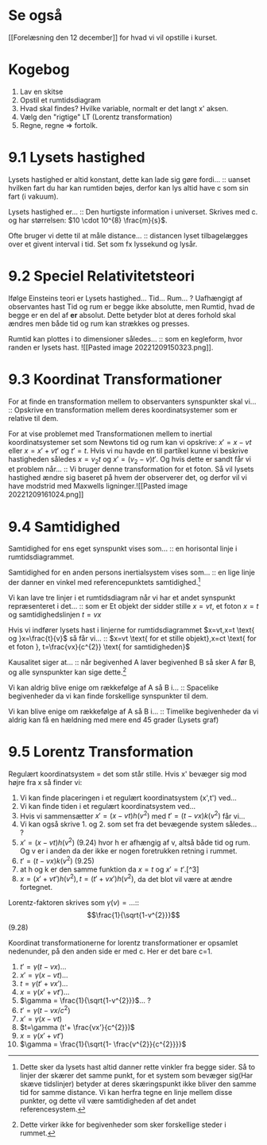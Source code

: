 # Se også
[[Forelæsning den 12 december]] for hvad vi vil opstille i kurset.

# Kogebog
1. Lav en skitse
2. Opstil et rumtidsdiagram
3. Hvad skal findes? Hvilke variable, normalt er det langt x' aksen.
4. Vælg den "rigtige" LT (Lorentz transformation)
5. Regne, regne $\Rightarrow$ fortolk.

# 9.1 Lysets hastighed
Lysets hastighed er altid konstant, dette kan lade sig gøre fordi... :: uanset hvilken fart du har kan rumtiden bøjes, derfor kan lys altid have c som sin fart (i vakuum).
<!--SR:!2023-01-08,20,290-->
Lysets hastighed er... :: Den hurtigste information i universet. Skrives med c. og har størrelsen: $10 \cdot 10^{8} \frac{m}{s}$.
<!--SR:!2023-01-06,18,290-->
Ofte bruger vi dette til at måle distance... :: distancen lyset tilbagelægges over et givent interval i tid. Set som fx lyssekund og lysår.
<!--SR:!2023-01-05,17,290-->


# 9.2 Speciel Relativitetsteori
Ifølge Einsteins teori er
Lysets hastighed...
Tid...
Rum...
?
Uafhængigt af observantes hast
Tid og rum er begge ikke absolutte, men Rumtid, hvad de begge er en del af **er** absolut. Dette betyder blot at deres forhold skal ændres men både tid og rum kan strækkes og presses.
<!--SR:!2022-12-23,4,288-->

Rumtid kan plottes i to dimensioner således... :: som en kegleform, hvor randen er lysets hast. ![[Pasted image 20221209150323.png]].
<!--SR:!2023-01-09,21,290-->

# 9.3 Koordinat Transformationer

For at finde en transformation mellem to observanters synspunkter skal vi... :: Opskrive en transformation mellem deres koordinatsystemer som er relative til dem.
<!--SR:!2023-01-09,21,290-->
For at vise problemet med Transformationen mellem to inertial koordinatsystemer set som Newtons tid og rum kan vi opskrive: $x'=x-vt$ eller $x=x'+vt'$ og $t'=t$. Hvis vi nu havde en til partikel kunne vi beskrive hastigheden således $x=v_{2}t$ og $x'=(v_{2}-v)t'$. Og hvis dette er sandt får vi et problem når... :: Vi bruger denne transformation for et foton. Så vil lysets hastighed ændre sig baseret på hvem der observerer det, og derfor vil vi have modstrid med Maxwells ligninger.![[Pasted image 20221209161024.png]]
<!--SR:!2023-01-07,19,290-->

# 9.4 Samtidighed
Samtidighed for ens eget synspunkt vises som... :: en horisontal linje i rumtidsdiagrammet.
<!--SR:!2022-12-23,4,288-->
Samtidighed for en anden persons inertialsystem vises som... :: en lige linje der danner en vinkel med referencepunktets samtidighed.[^1]
<!--SR:!2022-12-23,4,288-->
Vi kan lave tre linjer i et rumtidsdiagram når vi har et andet synspunkt repræsenteret i det... :: som er Et objekt der sidder stille $x=vt$, et foton $x=t$ og samtidighedslinjen $t=vx$ 
<!--SR:!2022-12-23,4,288-->
Hvis vi indfører lysets hast i linjerne for rumtidsdiagrammet $x=vt,x=t \text{ og }x=\frac{t}{v}$ så får vi... :: $x=vt \text{ for et stille objekt},x=ct \text{ for et foton }, t=\frac{vx}{c^{2}} \text{ for samtidigheden}$
<!--SR:!2022-12-23,4,288-->
Kausalitet siger at... :: når begivenhed A laver begivenhed B så sker A før B, og alle synspunkter kan sige dette.[^2]
<!--SR:!2022-12-20,1,248-->

Vi kan aldrig blive enige om rækkefølge af A så B i... :: Spacelike begivenheder da vi kan finde forskellige synspunkter til dem.
<!--SR:!2022-12-23,4,288-->
Vi kan blive enige om rækkefølge af A så B i... :: Timelike begivenheder da vi aldrig kan få en hældning med mere end 45 grader (Lysets graf)
<!--SR:!2022-12-23,4,288-->

# 9.5 Lorentz Transformation
Regulært koordinatsystem = det som står stille.
Hvis x' bevæger sig mod højre fra x så finder vi:
1. Vi kan finde placeringen i et regulært koordinatsystem (x',t') ved...
2. Vi kan finde tiden i et regulært koordinatsystem ved...
3. Hvis vi sammensætter $x'=(x-vt)h(v^{2})$ med $t'=(t-vx)k(v^{2})$ får vi...
4. Vi kan også skrive 1. og 2. som set fra det bevægende system således...
?
 1. $x'=(x-vt)h(v^{2})$ (9.24) hvor h er afhængig af v, altså både tid og rum. Og v er i anden da der ikke er nogen foretrukken retning i rummet.
 2. $t'=(t-vx)k(v^{2})$ (9.25)
 3. at h og k er den samme funktion da $x=t$ og $x'=t'$.[^3]
 4. $x=(x'+vt')h(v^{2}),t=(t'+vx')h(v^{2})$, da det blot vil være at ændre fortegnet.
<!--SR:!2022-12-23,4,288-->

Lorentz-faktoren skrives som $\gamma (v)=...$::$$\frac{1}{\sqrt{1-v^{2}}}$$ (9.28)
<!--SR:!2022-12-23,4,288-->

Koordinat transformationerne for lorentz transformationer er opsamlet nedenunder, på den anden side er med c. Her er det bare c=1. 
1. $t'=\gamma (t-vx)$...
2. $x'=\gamma (x-vt)$...
3. $t=\gamma (t'+vx')$...
4. $x=\gamma (x'+vt')$...
5. $\gamma = \frac{1}{\sqrt{1-v^{2}}}$...
?
1. $t'=\gamma (t- vx/c^{2})$
2. $x'=\gamma (x-vt)$
3. $t=\gamma (t'+ \frac{vx'}{c^{2}})$
4. $x=\gamma (x'+vt')$
5. $\gamma = \frac{1}{\sqrt{1- \frac{v^{2}}{c^{2}}}}$
<!--SR:!2022-12-23,4,288-->

[^1]: Dette sker da lysets hast altid danner rette vinkler fra begge sider. Så to linjer der skærer det samme punkt, for et system som bevæger sig(Har skæve tidslinjer) betyder at deres skæringspunkt ikke bliver den samme tid for samme distance. Vi kan herfra tegne en linje mellem disse punkter, og dette vil være samtidigheden af det andet referencesystem.
[^2]: Dette virker ikke for begivenheder som sker forskellige steder i rummet.